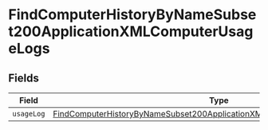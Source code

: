 # FindComputerHistoryByNameSubset200ApplicationXMLComputerUsageLogs


## Fields

| Field                                                                                                                                                                             | Type                                                                                                                                                                              | Required                                                                                                                                                                          | Description                                                                                                                                                                       |
| --------------------------------------------------------------------------------------------------------------------------------------------------------------------------------- | --------------------------------------------------------------------------------------------------------------------------------------------------------------------------------- | --------------------------------------------------------------------------------------------------------------------------------------------------------------------------------- | --------------------------------------------------------------------------------------------------------------------------------------------------------------------------------- |
| `usageLog`                                                                                                                                                                        | [FindComputerHistoryByNameSubset200ApplicationXMLComputerUsageLogsUsageLog](../../models/operations/findcomputerhistorybynamesubset200applicationxmlcomputerusagelogsusagelog.md) | :heavy_minus_sign:                                                                                                                                                                | N/A                                                                                                                                                                               |